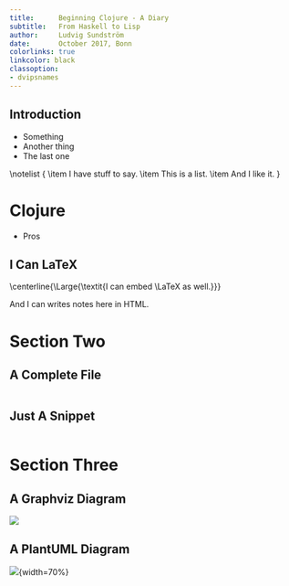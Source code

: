 ```yaml
---
title:      Beginning Clojure - A Diary
subtitle:   From Haskell to Lisp
author:     Ludvig Sundström
date:       October 2017, Bonn
colorlinks: true
linkcolor: black
classoption:
- dvipsnames
---
```


## Introduction

- Something
- Another thing
- The last one

\notelist {
  \item I have stuff to say.
  \item This is a list.
  \item And I like it.
}

# Clojure

- Pros

## I Can LaTeX

\centerline{\Large{\textit{I can embed \LaTeX as well.}}}

<div class="notes">
And I can writes notes here in HTML.
</div>

# Section Two

## A Complete File

``` {.c include=src/listings/hello.c}
```

## Just A Snippet

``` {.c include=src/listings/hello.h snippet=the-good-part dedent=4}
```

# Section Three

## A Graphviz Diagram

![](../diagrams/door.png)

## A PlantUML Diagram

![](../uml/activity.png){width=70%}
